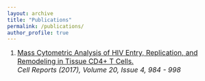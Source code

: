 ```yaml
---
layout: archive
title: "Publications"
permalink: /publications/
author_profile: true
---
```

<ol>
 <li>
     <a href="https://www.ncbi.nlm.nih.gov/pubmed/28746881" target="_blank"><font size="3">Mass Cytometric Analysis of HIV Entry, Replication, and Remodeling in Tissue CD4+ T Cells.</font></a><br>
     <font size="3"><i>Cell Reports (2017), Volume 20, Issue 4, 984 - 998</i></font><br/><br/>
  </li>
 </ol>

